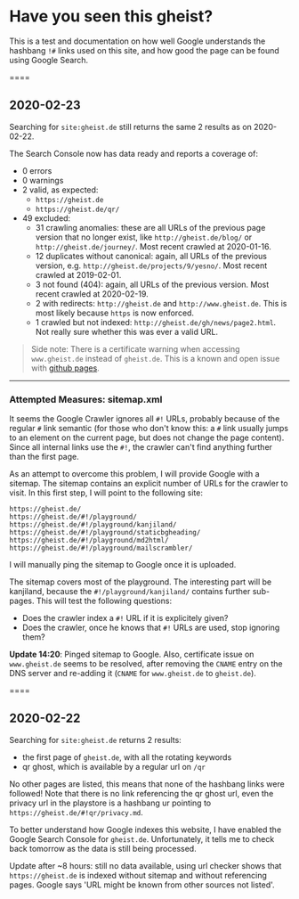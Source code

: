# Have you seen this gheist?
This is a test and documentation on how well Google understands the hashbang `!#` links used on this site, and how good the page can be found using Google Search.

====

## 2020-02-23
Searching for `site:gheist.de` still returns the same 2 results as on 2020-02-22.

The Search Console now has data ready and reports a coverage of:
- 0 errors
- 0 warnings
- 2 valid, as expected:
    - `https://gheist.de`
    - `https://gheist.de/qr/`
- 49 excluded:
    - 31 crawling anomalies: these are all URLs of the previous page version that no longer exist, like `http://gheist.de/blog/` or `http://gheist.de/journey/`. Most recent crawled at 2020-01-16.
    - 12 duplicates without canonical: again, all URLs of the previous version, e.g. `http://gheist.de/projects/9/yesno/`. Most recent crawled at 2019-02-01.
    - 3 not found (404): again, all URLs of the previous version. Most recent crawled at 2020-02-19.
    - 2 with redirects: `http://gheist.de` and `http://www.gheist.de`. This is most likely because `https` is now enforced.
    - 1 crawled but not indexed: `http://gheist.de/gh/news/page2.html`. Not really sure whether this was ever a valid URL.

> Side note: There is a certificate warning when accessing `www.gheist.de` instead of `gheist.de`. This is a known and open issue with [github pages](https://github.com/isaacs/github/issues/1675).

----

### Attempted Measures: sitemap.xml
It seems the Google Crawler ignores all `#!` URLs, probably because of the regular `#` link semantic (for those who don't know this: a `#` link usually jumps to an element on the current page, but does not change the page content). Since all internal links use the `#!`, the crawler can't find anything further than the first page.

As an attempt to overcome this problem, I will provide Google with a sitemap. The sitemap contains an explicit number of URLs for the crawler to visit. In this first step, I will point to the following site:

```
https://gheist.de/
https://gheist.de/#!/playground/
https://gheist.de/#!/playground/kanjiland/
https://gheist.de/#!/playground/staticbgheading/
https://gheist.de/#!/playground/md2html/
https://gheist.de/#!/playground/mailscrambler/
```
I will manually ping the sitemap to Google once it is uploaded.

The sitemap covers most of the playground. The interesting part will be kanjiland, because the `#!/playground/kanjiland/` contains further sub-pages. This will test the following questions:
- Does the crawler index a `#!` URL if it is explicitely given?
- Does the crawler, once he knows that `#!` URLs are used, stop ignoring them?

**Update 14:20**: Pinged sitemap to Google. Also, certificate issue on `www.gheist.de` seems to be resolved, after removing the `CNAME` entry on the DNS server and re-adding it (`CNAME` for `www.gheist.de` to `gheist.de`).

====

## 2020-02-22
Searching for `site:gheist.de` returns 2 results:
- the first page of `gheist.de`, with all the rotating keywords
- qr ghost, which is available by a regular url  on `/qr`

No other pages are listed, this means that none of the hashbang links were followed!
Note that there is no link referencing the qr ghost url, even the privacy url in the playstore is a hashbang ur pointing to `https://gheist.de/#!qr/privacy.md`.

To better understand how Google indexes this website, I have enabled the Google Search Console for `gheist.de`. Unfortunately, it tells me to check back tomorrow as the data is still being processed.

Update after ~8 hours: still no data available, using url checker shows that `https://gheist.de` is indexed without sitemap and without referencing pages. Google says 'URL might be known from other sources not listed'.
